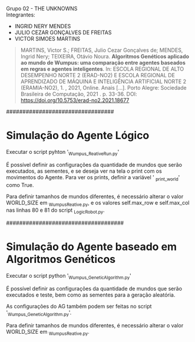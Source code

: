 Grupo 02 - THE UNKNOWNS
<br/>
Integrantes:<br/>
- INGRID NERY MENDES<br/>
- JULIO CEZAR GONÇALVES DE FREITAS<br/>
- VICTOR SIMOES MARTINS<br/>

> MARTINS, Victor S.; FREITAS, Julio Cezar Gonçalves de; MENDES, Ingrid Nery; TEIXEIRA, Otávio Noura. **Algoritmos Genéticos aplicado ao mundo de Wumpus: uma comparação entre agentes baseados em regras e agentes inteligentes**. In: ESCOLA REGIONAL DE ALTO DESEMPENHO NORTE 2 (ERAD-NO2) E ESCOLA REGIONAL DE APRENDIZADO DE MÁQUINA E INTELIGÊNCIA ARTIFICIAL NORTE 2 (ERAMIA-NO2), 1. , 2021, Online. Anais [...]. Porto Alegre: Sociedade Brasileira de Computação, 2021 . p. 33-36. DOI: <https://doi.org/10.5753/erad-no2.2021.18677>

#################################

# Simulação do Agente Lógico

Executar o script pyhton '<sub>Wumpus_ReativeRun.py</sub>'

É possível definir as configurações da quantidade de mundos que serão executados, as sementes, e se deseja ver na tela o print com os movimentos do Agente. 
Para ver os prints, definir a variável '	<sub>print_world</sub>' como True.

Para definir tamanhos de mundos diferentes, é necessário alterar o valor WORLD_SIZE em 	<sub>WumpusReative.py</sub>, e os valores self.max_row e self.max_col nas linhas 80 e 81 do script 	<sub>LogicRobot.py</sub>.

####################################

# Simulação do Agente baseado em Algoritmos Genéticos

Executar o script python '<sub>Wumpus_GeneticAlgorithm.py</sub>'

É possível definir as configurações da quantidade de mundos que serão executados e teste, bem como as sementes para a geração aleatória.

As configurações do AG também podem ser feitas no script '<sub>Wumpus_GeneticAlgorithm.py</sub>'.

Para definir tamanhos de mundos diferentes, é necessário alterar o valor WORLD_SIZE em <sub>WumpusReative.py</sub>.
